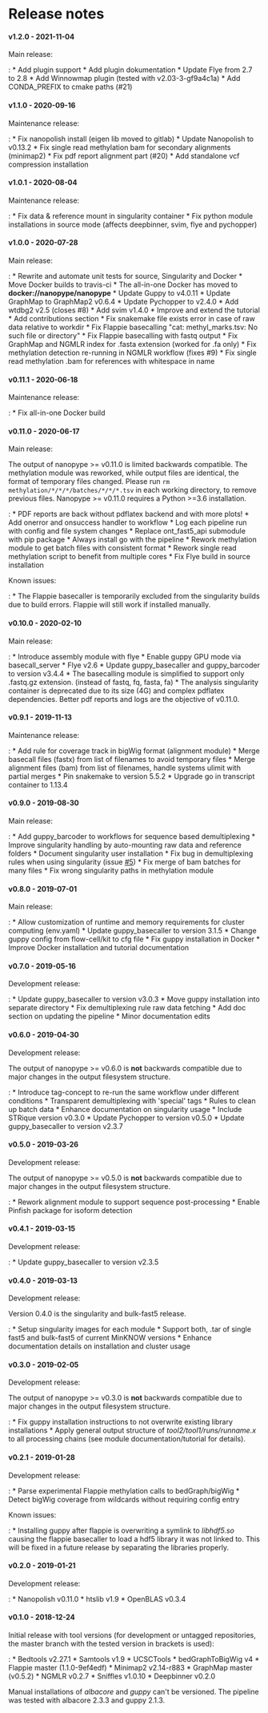 # Release notes

#### v1.2.0 - 2021-11-04
Main release:

:   * Add plugin support
    * Add plugin dokumentation
    * Update Flye from 2.7 to 2.8
    * Add Winnowmap plugin (tested with v2.03-3-gf9a4c1a)
    * Add CONDA_PREFIX to cmake paths (#21)

#### v1.1.0 - 2020-09-16
Maintenance release:

:   * Fix nanopolish install (eigen lib moved to gitlab)
    * Update Nanopolish to v0.13.2
    * Fix single read methylation bam for secondary alignments (minimap2)
    * Fix pdf report alignment part (#20)
    * Add standalone vcf compression installation

#### v1.0.1 - 2020-08-04
Maintenance release:

:   * Fix data & reference mount in singularity container
    * Fix python module installations in source mode (affects deepbinner, svim, flye and pychopper)

#### v1.0.0 - 2020-07-28
Main release:

:   * Rewrite and automate unit tests for source, Singularity and Docker
    * Move Docker builds to travis-ci
    * The all-in-one Docker has moved to **docker://nanopype/nanopype**
    * Update Guppy to v4.0.11
    * Update GraphMap to GraphMap2 v0.6.4
    * Update Pychopper to v2.4.0
    * Add wtdbg2 v2.5 (closes #8)
    * Add svim v1.4.0
    * Improve and extend the tutorial
    * Add contributions section
    * Fix snakemake file exists error in case of raw data relative to workdir
    * Fix Flappie basecalling "cat: methyl_marks.tsv: No such file or directory"
    * Fix Flappie basecalling with fastq output
    * Fix GraphMap and NGMLR index for .fasta extension (worked for .fa only)
    * Fix methylation detection re-running in NGMLR workflow (fixes #9)
    * Fix single read methylation .bam for references with whitespace in name

#### v0.11.1 - 2020-06-18
Maintenance release:

:   * Fix all-in-one Docker build

#### v0.11.0 - 2020-06-17
Main release:

The output of nanopype >= v0.11.0 is limited backwards compatible.
The methylation module was reworked, while output files are identical, the format of
temporary files changed.
Please run ```rm methylation/*/*/*/batches/*/*/*.tsv``` in each working directory,
to remove previous files.
Nanopype >= v0.11.0 requires a Python >=3.6 installation.

:   * PDF reports are back without pdflatex backend and with more plots!
    * Add onerror and onsuccess handler to workflow
    * Log each pipeline run with config and file system changes
    * Replace ont_fast5_api submodule with pip package
    * Always install go with the pipeline
    * Rework methylation module to get batch files with consistent format
    * Rework single read methylation script to benefit from multiple cores
    * Fix Flye build in source installation

Known issues:

:   * The Flappie basecaller is temporarily excluded from the singularity builds due to build errors. Flappie will still work if installed manually.


#### v0.10.0 - 2020-02-10
Main release:

:   * Introduce assembly module with flye
    * Enable guppy GPU mode via basecall_server
    * Flye v2.6
    * Update guppy_basecaller and guppy_barcoder to version v3.4.4
    * The basecalling module is simplified to support only .fastq.gz extension.
      (instead of fastq, fq, fasta, fa)
    * The analysis singularity container is deprecated due to its size (4G) and complex pdflatex dependencies.
      Better pdf reports and logs are the objective of v0.11.0.

#### v0.9.1 - 2019-11-13
Maintenance release:

:   * Add rule for coverage track in bigWig format (alignment module)
    * Merge basecall files (fastx) from list of filenames to avoid temporary files
    * Merge alignment files (bam) from list of filenames, handle systems ulimit with partial merges
    * Pin snakemake to version 5.5.2
    * Upgrade go in transcript container to 1.13.4

#### v0.9.0 - 2019-08-30
Main release:

:   * Add guppy_barcoder to workflows for sequence based demultiplexing
    * Improve singularity handling by auto-mounting raw data and reference folders
    * Document singularity user installation
    * Fix bug in demultiplexing rules when using singularity (issue [#5](https://github.com/giesselmann/nanopype/issues/5))
    * Fix merge of bam batches for many files
    * Fix wrong singularity paths in methylation module

#### v0.8.0 - 2019-07-01
Main release:

:   * Allow customization of runtime and memory requirements for cluster computing (env.yaml)
    * Update guppy_basecaller to version 3.1.5
    * Change guppy config from flow-cell/kit to cfg file
    * Fix guppy installation in Docker
    * Improve Docker installation and tutorial documentation

#### v0.7.0 - 2019-05-16
Development release:

:   * Update guppy_basecaller to version v3.0.3
    * Move guppy installation into separate directory
    * Fix demultiplexing rule raw data fetching
    * Add doc section on updating the pipeline
    * Minor documentation edits

#### v0.6.0 - 2019-04-30
Development release:

The output of nanopype >= v0.6.0 is **not** backwards compatible due to major changes in the output filesystem structure.

:   * Introduce tag-concept to re-run the same workflow under different conditions
    * Transparent demultiplexing with 'special' tags
    * Rules to clean up batch data
    * Enhance documentation on singularity usage
    * Include STRique version v0.3.0
    * Update Pychopper to version v0.5.0
    * Update guppy_basecaller to version v2.3.7


#### v0.5.0 - 2019-03-26
Development release:

The output of nanopype >= v0.5.0 is **not** backwards compatible due to major changes in the output filesystem structure.

:   * Rework alignment module to support sequence post-processing
    * Enable Pinfish package for isoform detection


#### v0.4.1 - 2019-03-15
Development release:

:   * Update guppy_basecaller to version v2.3.5


#### v0.4.0 - 2019-03-13
Development release:

Version 0.4.0 is the singularity and bulk-fast5 release.

:   * Setup singularity images for each module
    * Support both, .tar of single fast5 and bulk-fast5 of current MinKNOW versions
    * Enhance documentation details on installation and cluster usage


#### v0.3.0 - 2019-02-05
Development release:

The output of nanopype >= v0.3.0 is **not** backwards compatible due to major changes in the output filesystem structure.

:   * Fix guppy installation instructions to not overwrite existing library installations
    * Apply general output structure of *tool2/tool1/runs/runname.x* to all processing chains (see module documentation/tutorial for details).


#### v0.2.1 - 2019-01-28
Development release:

:   * Parse experimental Flappie methylation calls to bedGraph/bigWig
    * Detect bigWig coverage from wildcards without requiring config entry

Known issues:

:   * Installing guppy after flappie is overwriting a symlink to *libhdf5.so* causing the flappie basecaller to load a hdf5 library it was not linked to. This will be fixed in a future release by separating the libraries properly.


#### v0.2.0 - 2019-01-21
Development release:

:   * Nanopolish                v0.11.0
    * htslib                    v1.9
    * OpenBLAS                  v0.3.4

#### v0.1.0 - 2018-12-24
Initial release with tool versions (for development or untagged repositories, the master branch with the tested version in brackets is used):

:   * Bedtools                  v2.27.1
    * Samtools                  v1.9
    * UCSCTools
        * bedGraphToBigWig      v4
    * Flappie                   master (1.1.0-9ef4edf)
    * Minimap2                  v2.14-r883
    * GraphMap                  master (v0.5.2)
    * NGMLR                     v0.2.7
    * Sniffles                  v1.0.10
    * Deepbinner                v0.2.0

Manual installations of *albacore* and *guppy* can't be versioned. The pipeline was tested with albacore 2.3.3 and guppy 2.1.3.
